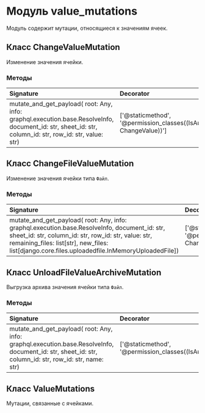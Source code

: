 # Модуль value_mutations

Модуль содержит мутации, относящиеся к значениям ячеек.

## Класс ChangeValueMutation

Изменение значения ячейки.

### Методы

| Signature                                                                                                                                              | Decorator                                                                | Docstring |
| :----------------------------------------------------------------------------------------------------------------------------------------------------- | :----------------------------------------------------------------------- | :-------- |
| mutate_and_get_payload( root: Any, info: graphql.execution.base.ResolveInfo, document_id: str, sheet_id: str, column_id: str, row_id: str, value: str) | ['@staticmethod', '@permission_classes((IsAuthenticated, ChangeValue))'] | -         |

## Класс ChangeFileValueMutation

Изменение значения ячейки типа `Файл`.

### Методы

| Signature                                                                                                                                                                                                                                                | Decorator                                                                | Docstring |
| :------------------------------------------------------------------------------------------------------------------------------------------------------------------------------------------------------------------------------------------------------- | :----------------------------------------------------------------------- | :-------- |
| mutate_and_get_payload( root: Any, info: graphql.execution.base.ResolveInfo, document_id: str, sheet_id: str, column_id: str, row_id: str, value: str, remaining_files: list[str], new_files: list[django.core.files.uploadedfile.InMemoryUploadedFile]) | ['@staticmethod', '@permission_classes((IsAuthenticated, ChangeValue))'] | -         |

## Класс UnloadFileValueArchiveMutation

Выгрузка архива значения ячейки типа `Файл`.

### Методы

| Signature                                                                                                                                             | Decorator                                                    | Docstring |
| :---------------------------------------------------------------------------------------------------------------------------------------------------- | :----------------------------------------------------------- | :-------- |
| mutate_and_get_payload( root: Any, info: graphql.execution.base.ResolveInfo, document_id: str, sheet_id: str, column_id: str, row_id: str, name: str) | ['@staticmethod', '@permission_classes((IsAuthenticated,))'] | -         |

## Класс ValueMutations

Мутации, связанные с ячейками.